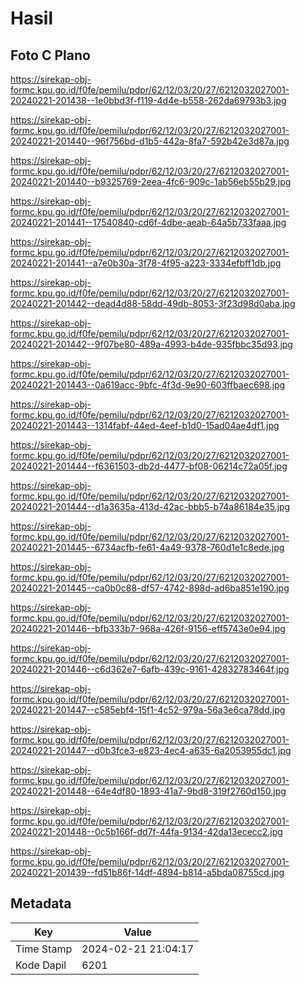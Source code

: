 # Hasil

## Foto C Plano

https://sirekap-obj-formc.kpu.go.id/f0fe/pemilu/pdpr/62/12/03/20/27/6212032027001-20240221-201438--1e0bbd3f-f119-4d4e-b558-262da69793b3.jpg

https://sirekap-obj-formc.kpu.go.id/f0fe/pemilu/pdpr/62/12/03/20/27/6212032027001-20240221-201440--96f756bd-d1b5-442a-8fa7-592b42e3d87a.jpg

https://sirekap-obj-formc.kpu.go.id/f0fe/pemilu/pdpr/62/12/03/20/27/6212032027001-20240221-201440--b9325769-2eea-4fc6-909c-1ab56eb55b29.jpg

https://sirekap-obj-formc.kpu.go.id/f0fe/pemilu/pdpr/62/12/03/20/27/6212032027001-20240221-201441--17540840-cd6f-4dbe-aeab-64a5b733faaa.jpg

https://sirekap-obj-formc.kpu.go.id/f0fe/pemilu/pdpr/62/12/03/20/27/6212032027001-20240221-201441--a7e0b30a-3f78-4f95-a223-3334efbff1db.jpg

https://sirekap-obj-formc.kpu.go.id/f0fe/pemilu/pdpr/62/12/03/20/27/6212032027001-20240221-201442--dead4d88-58dd-49db-8053-3f23d98d0aba.jpg

https://sirekap-obj-formc.kpu.go.id/f0fe/pemilu/pdpr/62/12/03/20/27/6212032027001-20240221-201442--9f07be80-489a-4993-b4de-935fbbc35d93.jpg

https://sirekap-obj-formc.kpu.go.id/f0fe/pemilu/pdpr/62/12/03/20/27/6212032027001-20240221-201443--0a619acc-9bfc-4f3d-9e90-603ffbaec698.jpg

https://sirekap-obj-formc.kpu.go.id/f0fe/pemilu/pdpr/62/12/03/20/27/6212032027001-20240221-201443--1314fabf-44ed-4eef-b1d0-15ad04ae4df1.jpg

https://sirekap-obj-formc.kpu.go.id/f0fe/pemilu/pdpr/62/12/03/20/27/6212032027001-20240221-201444--f6361503-db2d-4477-bf08-06214c72a05f.jpg

https://sirekap-obj-formc.kpu.go.id/f0fe/pemilu/pdpr/62/12/03/20/27/6212032027001-20240221-201444--d1a3635a-413d-42ac-bbb5-b74a86184e35.jpg

https://sirekap-obj-formc.kpu.go.id/f0fe/pemilu/pdpr/62/12/03/20/27/6212032027001-20240221-201445--6734acfb-fe61-4a49-9378-760d1e1c8ede.jpg

https://sirekap-obj-formc.kpu.go.id/f0fe/pemilu/pdpr/62/12/03/20/27/6212032027001-20240221-201445--ca0b0c88-df57-4742-898d-ad6ba851e190.jpg

https://sirekap-obj-formc.kpu.go.id/f0fe/pemilu/pdpr/62/12/03/20/27/6212032027001-20240221-201446--bfb333b7-968a-426f-9156-eff5743e0e94.jpg

https://sirekap-obj-formc.kpu.go.id/f0fe/pemilu/pdpr/62/12/03/20/27/6212032027001-20240221-201446--c6d362e7-6afb-439c-9161-42832783464f.jpg

https://sirekap-obj-formc.kpu.go.id/f0fe/pemilu/pdpr/62/12/03/20/27/6212032027001-20240221-201447--c585ebf4-15f1-4c52-979a-56a3e6ca78dd.jpg

https://sirekap-obj-formc.kpu.go.id/f0fe/pemilu/pdpr/62/12/03/20/27/6212032027001-20240221-201447--d0b3fce3-e823-4ec4-a635-6a2053955dc1.jpg

https://sirekap-obj-formc.kpu.go.id/f0fe/pemilu/pdpr/62/12/03/20/27/6212032027001-20240221-201448--64e4df80-1893-41a7-9bd8-319f2760d150.jpg

https://sirekap-obj-formc.kpu.go.id/f0fe/pemilu/pdpr/62/12/03/20/27/6212032027001-20240221-201448--0c5b166f-dd7f-44fa-9134-42da13ececc2.jpg

https://sirekap-obj-formc.kpu.go.id/f0fe/pemilu/pdpr/62/12/03/20/27/6212032027001-20240221-201439--fd51b86f-14df-4894-b814-a5bda08755cd.jpg


## Metadata

| Key        | Value               |
| ---------- | ------------------- |
| Time Stamp | 2024-02-21 21:04:17 |
| Kode Dapil | 6201                |



